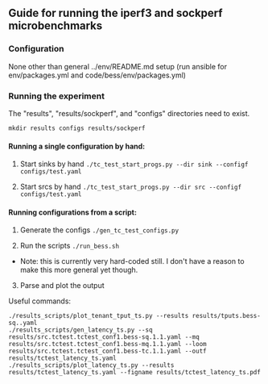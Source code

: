 ## Guide for running the iperf3 and sockperf microbenchmarks

### Configuration

None other than general ../env/README.md setup (run ansible for
env/packages.yml and code/bess/env/packages.yml)

### Running the experiment

The "results", "results/sockperf", and "configs" directories need to exist.
```
mkdir results configs results/sockperf
```

#### Running a single configuration by hand:

1. Start sinks by hand
```./tc_test_start_progs.py --dir sink --configf configs/test.yaml```

2. Start srcs by hand
```./tc_test_start_progs.py --dir src --configf configs/test.yaml```

#### Running configurations from a script:

1. Generate the configs
```./gen_tc_test_configs.py```

2. Run the scripts
```./run_bess.sh```
- Note: this is currently very hard-coded still.  I don't have a reason to make
  this more general yet though.

3. Parse and plot the output

Useful commands:
```
./results_scripts/plot_tenant_tput_ts.py --results results/tputs.bess-sq..yaml
./results_scripts/gen_latency_ts.py --sq results/src.tctest.tctest_conf1.bess-sq.1.1.yaml --mq results/src.tctest.tctest_conf1.bess-mq.1.1.yaml --loom results/src.tctest.tctest_conf1.bess-tc.1.1.yaml --outf results/tctest_latency_ts.yaml
./results_scripts/plot_latency_ts.py --results results/tctest_latency_ts.yaml --figname results/tctest_latency_ts.pdf
```
